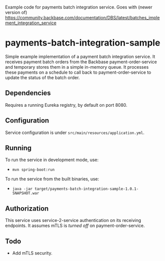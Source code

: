 Example code for payments batch integration service. Goes with (newer version of) 
https://community.backbase.com/documentation/DBS/latest/batches_implement_integration_service

# payments-batch-integration-sample

Simple example implementation of a payment batch integration service. It receives payment batch orders from the Backbase payment-order-service and temporary stores them in a simple in-memory queue. It processes these payments on a schedule to call back to payment-order-service to update the status of the batch order.

## Dependencies

Requires a running Eureka registry, by default on port 8080.

## Configuration

Service configuration is under `src/main/resources/application.yml`.

## Running

To run the service in development mode, use:
- `mvn spring-boot:run`

To run the service from the built binaries, use:
- `java -jar target/payments-batch-integration-sample-1.0.1-SNAPSHOT.war`

## Authorization

This service uses service-2-service authentication on its receiving endpoints. It assumes mTLS is *turned off* on payment-order-service.

## Todo

* Add mTLS security.
